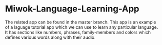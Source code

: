 # Miwok-Language-Learning-App

The related app can be found in the  master branch. This app is an example of a laguage tutorial app which we can use to learn any particular language. It has sections like numbers, phrases, family-members and colors which defines various words along with their audio.
